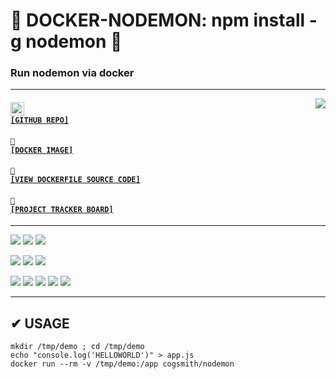 # 🐳 DOCKER-NODEMON: npm install -g nodemon 🐳
### Run nodemon via docker

---

<a href='https://github.com/cogsmith/docker-nodemon'><img src='https://github-readme-stats.vercel.app/api/pin/?username=cogsmith&repo=docker-nodemon' align='right'></a>

#### <code><a href='https://github.com/cogsmith/docker-nodemon'><img src='https://github.githubassets.com/images/icons/emoji/octocat.png' width='22'> [GITHUB REPO]</a></code>

#### <code><a href='https://hub.docker.com/r/cogsmith/docker-nodemon'>🐳 [DOCKER IMAGE]</a></code>

#### <code><a href='https://github.com/cogsmith/docker-nodemon/blob/main/Dockerfile'>🧾 [VIEW DOCKERFILE SOURCE CODE]</a></code>

#### <code><a href='https://github.com/cogsmith/docker-nodemon/projects/1'>📅 [PROJECT TRACKER BOARD]</a></code>

---

[![](https://shields.io/github/package-json/v/cogsmith/docker-nodemon?label=codebase)](http://github.com)
[![](https://shields.io/github/last-commit/cogsmith/docker-nodemon)](http://github.com)
[![](https://github.com/cogsmith/docker-nodemon/actions/workflows/DEVKING_CHECK.yml/badge.svg)](http://github.com)

[![](https://shields.io/github/v/release/cogsmith/docker-nodemon?label=latest+release)](http://github.com)
[![](https://shields.io/github/release-date/cogsmith/docker-nodemon?color=blue)](http://github.com)
[![](https://shields.io/github/commits-since/cogsmith/docker-nodemon/latest)](http://github.com)
<!-- [![](https://shields.io/github/commit-activity/m/cogsmith/docker-nodemon)](http://github.com) -->

[![](https://shields.io/github/license/cogsmith/docker-nodemon?color=lightgray)](http://github.com)
[![](https://shields.io/github/languages/code-size/cogsmith/docker-nodemon)](http://github.com)
[![](https://shields.io/github/repo-size/cogsmith/docker-nodemon)](http://github.com)
[![](https://shields.io/docker/image-size/cogsmith/docker-nodemon?sort=date&label=docker+size)](http://github.com)
[![](https://shields.io/github/issues-raw/cogsmith/docker-nodemon)](http://github.com)

---

## ✔ USAGE

    mkdir /tmp/demo ; cd /tmp/demo
    echo "console.log('HELLOWORLD')" > app.js
    docker run --rm -v /tmp/demo:/app cogsmith/nodemon